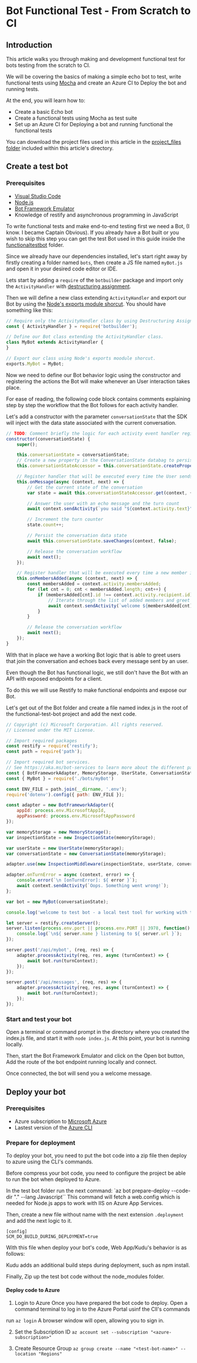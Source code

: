 # Bot Functional Test - From Scratch to CI

## Introduction

This article walks you through making and development functional test for bots testing from the scratch to CI.

We will be covering the basics of making a simple echo bot to test, write functional tests using [Mocha](https://mochajs.org/) and create an Azure CI to Deploy the bot and running tests.

At the end, you will learn how to:

- Create a basic Echo bot
- Create a functional tests using Mocha as test suite
- Set up an Azure CI for Deploying a bot and running functional the functional tests

You can download the project files used in this article in the [project_files folder](https://github.com/microsoft/botbuilder-js/tree/master/libraries/functional-tests) included within this article's directory.

## Create a test bot

### Prerequisites

- [Visual Studio Code](https://www.visualstudio.com/downloads)
- [Node.js](https://nodejs.org/)
- [Bot Framework Emulator](https://aka.ms/bot-framework-emulator-readme)
- Knowledge of restify and asynchronous programming in JavaScript

To write functional tests and make end-to-end testing first we need a Bot, (I know. I became Captain Obvious). If you already have a Bot built or you wish to skip this step you can get the test Bot used in this guide inside the [functionaltestbot](./functional-tests/functionaltestbot/) folder.

Since we already have our dependencies installed, let's start right away by firstly creating a folder named `bots`, then create a JS file named `myBot.js` and open it in your desired code editor or IDE.

Lets start by adding a `require` of the `botbuilder` package and import only the `ActivityHandler` with [destructuring assignment](https://developer.mozilla.org/en-US/docs/Web/JavaScript/Reference/Operators/Destructuring_assignment#Object_destructuring). 

Then we will define a new class extending `ActivityHandler` and export our Bot by using the [Node's exports module shorcut](https://nodejs.org/api/modules.html#modules_exports_shortcut). You should have something like this:

```javascript
// Require only the ActivityHandler class by using Destructuring Assignments.
const { ActivityHandler } = require('botbuilder');

// Define our Bot class extending the ActivityHandler class.
class MyBot extends ActivityHandler {
}

// Export our class using Node's exports moodule shorcut.
exports.MyBot = MyBot;

```

Now we need to define our Bot behavior logic using the constructor and registering the actions the Bot will make whenever an User interaction takes place.

For ease of reading, the following code block contains comments explaining step by step the workflow that the Bot follows for each activity handler.

Let's add a constructor with the parameter `conversationState` that the SDK will inject with the data state associated with the current conversation.

```javascript
// TODO: Comment briefly the logic for each activity event handler registered
constructor(conversationState) {
    super();

    this.conversationState = conversationState;
    // Create a new property in the ConversationState databag to persist data between the conversation turns
    this.conversationStateAccessor = this.conversationState.createProperty('test');

    // Register handler that will be executed every time the User sends a message
    this.onMessage(async (context, next) => {
        // Get the current state of the conversation
        var state = await this.conversationStateAccessor.get(context, { count: 0 });

        // Answer the user with an echo message and the turn count
        await context.sendActivity(`you said "${context.activity.text}" ${state.count}`);

        // Increment the turn counter
        state.count++;

        // Persist the conversation data state
        await this.conversationState.saveChanges(context, false);

        // Release the conversation workflow
        await next();
    });

    // Register handler that will be executed every time a new member is added to the conversation
    this.onMembersAdded(async (context, next) => {
        const membersAdded = context.activity.membersAdded;
        for (let cnt = 0; cnt < membersAdded.length; cnt++) {
            if (membersAdded[cnt].id !== context.activity.recipient.id) {
                // Iterate through the list of added members and greet them by it's name
                await context.sendActivity(`welcome ${membersAdded[cnt].name}`);
            }
        }

        // Release the conversation workflow
        await next();
    });
}
```

With that in place we have a working Bot logic that is able to greet users that join the conversation and echoes back every message sent by an user.

Even though the Bot has functional logic, we still don't have the Bot with an API with exposed endpoints for a client.

To do this we will use Restify to make functional endpoints and expose our Bot.

Let's get out of the Bot folder and create a file named index.js in the root of the functional-test-bot project and add the next code.

```javascript
// Copyright (c) Microsoft Corporation. All rights reserved.
// Licensed under the MIT License.

// Import required packages
const restify = require('restify');
const path = require('path');

// Import required bot services.
// See https://aka.ms/bot-services to learn more about the different parts of a bot.
const { BotFrameworkAdapter, MemoryStorage, UserState, ConversationState, InspectionState, InspectionMiddleware } = require('botbuilder');
const { MyBot } = require('./bots/myBot')

const ENV_FILE = path.join(__dirname, '.env');
require('dotenv').config({ path: ENV_FILE });

const adapter = new BotFrameworkAdapter({
    appId: process.env.MicrosoftAppId,
    appPassword: process.env.MicrosoftAppPassword
});

var memoryStorage = new MemoryStorage();
var inspectionState = new InspectionState(memoryStorage);

var userState = new UserState(memoryStorage);
var conversationState = new ConversationState(memoryStorage);

adapter.use(new InspectionMiddleware(inspectionState, userState, conversationState, { appId: process.env.MicrosoftAppId, appPassword: process.env.MicrosoftAppPassword }));

adapter.onTurnError = async (context, error) => {
    console.error(`\n [onTurnError]: ${ error }`);
    await context.sendActivity(`Oops. Something went wrong!`);
};

var bot = new MyBot(conversationState);

console.log('welcome to test bot - a local test tool for working with the emulator');

let server = restify.createServer();
server.listen(process.env.port || process.env.PORT || 3978, function() {
    console.log(`\n${ server.name } listening to ${ server.url }`);
});

server.post('/api/mybot', (req, res) => {
    adapter.processActivity(req, res, async (turnContext) => {
        await bot.run(turnContext);
    });
});

server.post('/api/messages', (req, res) => {
    adapter.processActivity(req, res, async (turnContext) => {
        await bot.run(turnContext);
    });
});
```


### Start and test your bot

Open a terminal or command prompt in the directory where you created the index.js file, and start it with `node index.js`. At this point, your bot is running locally.

Then, start the Bot Framework Emulator and click on the Open bot button, Add the route of the bot endpoint running locally and connect. 

Once connected, the bot will send you a welcome message.


## Deploy your bot

### Prerequisites
- Azure subscription to [Microsoft Azure](https://azure.microsoft.com/free/)
- Lastest version of the [Azure CLI](https://docs.microsoft.com/cli/azure/?view=azure-cli-latest)

### Prepare for deployment

To deploy your bot, you need to put the bot code into a zip file then deploy to azure using the CLI's commands.

Before compress your bot code, you need to configure the project be able to run the bot when deployed to Azure.

In the test bot folder run the next command:
`az bot prepare-deploy --code-dir "." --lang Javascript``
This command will fetch a web.config which is needed for Node.js apps to work with IIS on Azure App Services.

Then, create a new file without name with the next extension `.deployment` and add the next logic to it.

```
[config]
SCM_DO_BUILD_DURING_DEPLOYMENT=true
```

With this file when deploy your bot's code, Web App/Kudu's behavior is as follows:

Kudu adds an additional build steps during deployment, such as npm install.

Finally, Zip up the test bot code without the node_modules folder.

#### Deploy code to Azure

1. Login to Azure
Once you have prepared the bot code to deploy. Open a command terminal to log in to the Azure Portal usinf the ClI's commands

run `az login` A browser window will open, allowing you to sign in.

2. Set the Subscription ID
`az account set --subscription "<azure-subscription>"`

3. Create Resource Group
`az group create --name "<test-bot-name>" --location "Regions"`




